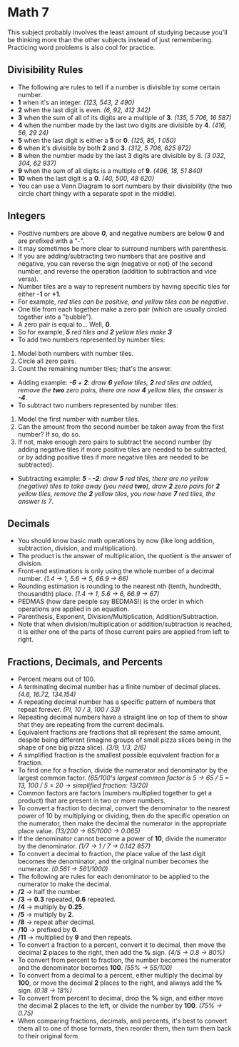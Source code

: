 # Math 7

This subject probably involves the least amount of studying because you'll be thinking more than the other subjects instead of just remembering. Practicing word problems is also cool for practice.

## Divisibility Rules

* The following are rules to tell if a number is divisible by some certain number.
* **1** when it's an integer. *(123, 543, 2 490)*
* **2** when the last digit is even. *(6, 92, 412 342)*
* **3** when the sum of all of its digits are a multiple of **3**. *(135, 5 706, 16 587)*
* **4** when the number made by the last two digits are divisible by **4**. *(416, 56, 29 24)*
* **5** when the last digit is either a **5** or **0**. *(125, 85, 1 050)*
* **6** when it's divisible by both **2** and **3**. *(312, 5 706, 625 872)*
* **8** when the number made by the last 3 digits are divisible by 8. *(3 032, 304, 62 937)*
* **9** when the sum of all digits is a multiple of **9**. *(496, 18, 51 840)*
* **10** when the last digit is a **0**. *(40, 500, 48 620)*
* You can use a Venn Diagram to sort numbers by their divisibility (the two circle chart thingy with a separate spot in the middle).

## Integers

* Positive numbers are above **0**, and negative numbers are below **0** and are prefixed with a "-".
* It may sometimes be more clear to surround numbers with parenthesis.
* If you are adding/subtracting two numbers that are positive and negative, you can reverse the sign (negative or not) of the second number, and reverse the operation (addition to subtraction and vice versa).
* Number tiles are a way to represent numbers by having specific tiles for either **-1** or **+1**.
* For example, *red tiles can be positive, and yellow tiles can be negative*.
* One tile from each together make a zero pair (which are usually circled together into a "bubble").
* A zero pair is equal to... Well, **0**.
* So for example, ***5** red tiles and **2** yellow tiles make **3***
* To add two numbers represented by number tiles:
1. Model both numbers with number tiles.
2. Circle all zero pairs.
3. Count the remaining number tiles; that's the answer.
* Adding example: ***-6** + **2**: draw **6** yellow tiles, **2** red tiles are added, remove the **two** zero pairs, there are now **4** yellow tiles, the answer is **-4***.
* To subtract two numbers represented by number tiles:
1. Model the first number with number tiles.
2. Can the amount from the second number be taken away from the first number? If so, do so.
3. If not, make enough zero pairs to subtract the second number (by adding negative tiles if more positive tiles are needed to be subtracted, or by adding positive tiles if more negative tiles are needed to be subtracted).
* Subtracting example: ***5** - **-2**: draw **5** red tiles, there are no yellow (negative) tiles to take away (you need **two**), draw **2** zero pairs for **2** yellow tiles, remove the **2** yellow tiles, you now have **7** red tiles, the answer is 7*.

## Decimals

* You should know basic math operations by now (like long addition, subtraction, division, and multiplication).
* The product is the answer of multiplication, the quotient is the answer of division.
* Front-end estimations is only using the whole number of a decimal number. *(1.4 -> 1, 5.6 -> 5, 66.9 -> 66)*
* Rounding estimation is rounding to the nearest nth (tenth, hundredth, thousandth) place. *(1.4 -> 1, 5.6 -> 6, 66.9 -> 67)*
* PEDMAS (how dare people say BEDMAS!) is the order in which operations are applied in an equation.
* Parenthesis, Exponent, Division/Multiplication, Addition/Subtraction.
* Note that when division/multiplication or addition/subtraction is reached, it is either one of the parts of those current pairs are applied from left to right.

## Fractions, Decimals, and Percents

* Percent means out of 100.
* A terminating decimal number has a finite number of decimal places. *(4.6, 16.72, 134.154)*
* A repeating decimal number has a specific pattern of numbers that repeat forever. *(PI, 10 / 3, 100 / 33)*
* Repeating decimal numbers have a straight line on top of them to show that they are repeating from the current decimals.
* Equivalent fractions are fractions that all represent the same amount, despite being different (imagine groups of small pizza slices being in the shape of one big pizza slice). *(3/9, 1/3, 2/6)*
* A simplified fraction is the smallest possible equivalent fraction for a fraction.
* To find one for a fraction, divide the numerator and denominator by the largest common factor. *(65/100's largest common factor is 5 -> 65 / 5 = 13, 100 / 5 = 20 -> simplified fraction: 13/20)*
* Common factors are factors (numbers multiplied together to get a product) that are present in two or more numbers.
* To convert a fraction to decimal, convert the denominator to the nearest power of 10 by multiplying or dividing, then do the specific operation on the numerator, then make the decimal the numerator in the appropriate place value. *(13/200 -> 65/1000 -> 0.065)*
* If the denominator cannot become a power of **10**, divide the numerator by the denominator. *(1/7 -> 1 / 7 -> 0.142 857)*
* To convert a decimal to fraction, the place value of the last digit becomes the denominator, and the original number becomes the numerator. *(0.561 -> 561/1000)*
* The following are rules for each denominator to be applied to the numerator to make the decimal.
* **/2** -> half the number.
* **/3** -> **0.3** repeated, **0.6** repeated.
* **/4** -> multiply by **0.25**.
* **/5** -> multiply by **2**.
* **/8** -> repeat after decimal.
* **/10** -> prefixed by **0**.
* **/11** -> multiplied by **9** and then repeats.
* To convert a fraction to a percent, convert it to decimal, then move the decimal **2** places to the right, then add the **%** sign. *(4/5 -> 0.8 -> 80%)*
* To convert from percent to fraction, the number becomes the numerator and the denominator becomes **100**. *(55% -> 55/100)*
* To convert from a decimal to a percent, either multiply the decimal by **100**, or move the decimal **2** places to the right, and always add the **%** sign. *(0.18 -> 18%)*
* To convert from percent to decimal, drop the **%** sign, and either move the decimal **2** places to the left, or divide the number by **100**. *(75% -> 0.75)*
* When comparing fractions, decimals, and percents, it's best to convert them all to one of those formats, then reorder them, then turn them back to their original form.
